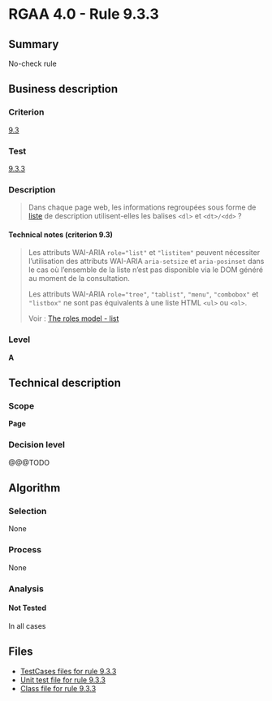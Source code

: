 # RGAA 4.0 - Rule 9.3.3

## Summary

No-check rule

## Business description

### Criterion

[9.3](https://www.numerique.gouv.fr/publications/rgaa-accessibilite/methode/criteres/#crit-9-3)

### Test

[9.3.3](https://www.numerique.gouv.fr/publications/rgaa-accessibilite/methode/criteres/#test-9-3-3)

### Description

> Dans chaque page web, les informations regroupées sous forme de [liste](https://www.numerique.gouv.fr/publications/rgaa-accessibilite/methode/glossaire/#listes) de description utilisent-elles les balises `<dl>` et `<dt>/<dd>` ?

#### Technical notes (criterion 9.3)

> Les attributs WAI-ARIA `role="list"` et `"listitem"` peuvent nécessiter l’utilisation des attributs WAI-ARIA `aria-setsize` et `aria-posinset` dans le cas où l’ensemble de la liste n’est pas disponible via le DOM généré au moment de la consultation.
> 
> Les attributs WAI-ARIA `role="tree"`, `"tablist"`, `"menu"`, `"combobox"` et `"listbox"` ne sont pas équivalents à une liste HTML `<ul>` ou `<ol>`.
> 
> Voir : [The roles model - list](https://www.w3.org/TR/wai-aria/#list)

### Level

**A**


## Technical description

### Scope

**Page**

### Decision level

@@@TODO


## Algorithm

### Selection

None

### Process

None

### Analysis

#### Not Tested

In all cases


## Files

- [TestCases files for rule 9.3.3](https://gitlab.com/asqatasun/Asqatasun/-/tree/v5/rules/rules-rgaa4.0/src/test/resources/testcases/rgaa40/Rgaa40Rule090303/)
- [Unit test file for rule 9.3.3](https://gitlab.com/asqatasun/Asqatasun/-/blob/v5/rules/rules-rgaa4.0/src/test/java/org/asqatasun/rules/rgaa40/Rgaa40Rule090303Test.java)
- [Class file for rule 9.3.3](https://gitlab.com/asqatasun/Asqatasun/-/blob/v5/rules/rules-rgaa4.0/src/main/java/org/asqatasun/rules/rgaa40/Rgaa40Rule090303.java)


